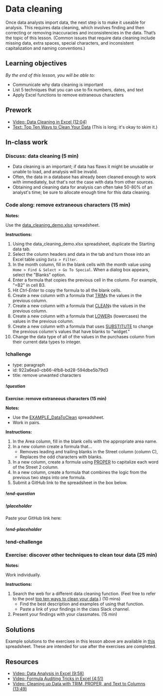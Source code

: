 # Data cleaning

Once data analysts import data, the next step is to make it useable for analysis. This requires data cleaning, which involves finding and then correcting or removing inaccuracies and inconsistencies in the data. That’s the topic of this lesson. (Common issues that require data cleaning include missing data, extra spaces, special characters, and inconsistent capitalization and naming conventions.)

## Learning objectives
*By the end of this lesson, you will be able to:*
* Communicate why data cleaning is important
* List 5 techniques that you can use to fix numbers, dates, and text 
* Apply Excel functions to remove extraneous characters

## Prework
* [Video: Data Cleaning in Excel (12:04)](https://www.youtube.com/watch?v=WRk9t5yo5Zs)
* [Text: Top Ten Ways to Clean Your Data](https://support.office.com/en-us/article/top-ten-ways-to-clean-your-data-2844b620-677c-47a7-ac3e-c2e157d1db19) (This is long; it's okay to skim it.)

## In-class work

### Discuss: data cleaning (5 min)

* Data cleaning is an important; if data has flaws it might be unusable or unable to load, and analysis will be invalid.
* Often, the data in a database has already been cleaned enough to work with immediately, but that's not the case with data from other sources.
* Obtaining and cleaning data for analysis can often take 50-80% of an analyst's time; be sure to allocate enough time for this data cleaning.

### Code along: remove extraneous characters (15 min)

**Notes:**

Use the [data_cleaning_demo.xlsx](https://drive.google.com/uc?export=download&id=10PFvbBtuSEVSmt0RmyfuzMbAERBkVY42) spreadsheet.

**Instructions:**

1. Using the data_cleaning_demo.xlsx spreadsheet, duplicate the Starting data tab.
2. Select the column headers and data in the tab and turn those into an Excel table using `Data > Filter`.
3. In the month column, fill in the blank cells with the month value using `Home > Find & Select > Go To Special`. When a dialog box appears, select the "Blanks" option.
4. Enter a formula that copies the previous cell in the column. For example, "=B2" in cell B3.
5. Hit *Ctrl-Enter* to copy the formula to all the blank cells.
6. Create a new column with a formula that [TRIM](https://support.office.com/en-us/article/trim-function-410388fa-c5df-49c6-b16c-9e5630b479f9)s the values in the previous column.
7. Create a new column with a formula that [CLEAN](https://support.office.com/en-us/article/clean-function-26f3d7c5-475f-4a9c-90e5-4b8ba987ba41)s the values in the previous column.
8. Create a new column with a formula that [LOWER](https://support.office.com/en-us/article/lower-function-3f21df02-a80c-44b2-afaf-81358f9fdeb4)s (lowercases) the values in the previous column.
9. Create a new column with a formula that uses [SUBSTITUTE](https://support.office.com/en-us/article/substitute-function-6434944e-a904-4336-a9b0-1e58df3bc332) to change the previous column's values that have blanks to "widget."
10. Change the data type of all of the values in the purchases column from their current data types to integer.

### !challenge

* type: paragraph
* id: 922a6ea0-cb66-4fb8-bd28-594dbe5b79d3
* title: remove unwanted characters

##### !question
**Exercise: remove extraneous characters (15 min)**

**Notes:**

* Use the [EXAMPLE_DataToClean](https://drive.google.com/uc?export=download&id=12TsaeEyFddHlRJyPtDcwzwBdcD3wejT0) spreadsheet.
* Work in pairs.

**Instructions:**

1. In the Area column, fill in the blank cells with the appropriate area name.
2. In a new column create a formula that...
    *  Removes leading and trailing blanks in the Street column (column C),
    *  Replaces the odd characters with blanks.
3. In a new column, create a formula using [PROPER](https://support.office.com/en-us/article/proper-function-52a5a283-e8b2-49be-8506-b2887b889f94?ui=en-US&rs=en-US&ad=US) to capitalize each word of the Street 2 column.
4. In a new column, create a formula that combines the logic from the previous two steps into one formula.
5. Submit a GitHub link to the spreadsheet in the box below.

##### !end-question

##### !placeholder

Paste your GitHub link here:

##### !end-placeholder

### !end-challenge

### Exercise: discover other techniques to clean tour data (25 min)

**Notes:**

Work individually.

**Instructions:**

1. Search the web for a different data cleaning function. (Feel free to refer to the post [top ten ways to clean your data](https://support.office.com/en-us/article/top-ten-ways-to-clean-your-data-2844b620-677c-47a7-ac3e-c2e157d1db19).) (10 mins) 
    * Find the best description and examples of using that function.
    * Paste a link of your findings in the class Slack channel.
2. Present your findings with your classmates. (15 min)

## Solutions
Example solutions to the exercises in this lesson above are available in [this](https://drive.google.com/uc?export=download&id=12TsaeEyFddHlRJyPtDcwzwBdcD3wejT0) spreadsheet. These are intended for use after the exercises are completed.

## Resources
* [Video: Data Analysis in Excel (9:58)](https://www.youtube.com/watch?v=YqS0x0yshlo&feature=youtu.be)
* [Video: Formula Auditing Tricks in Excel (4:51)](https://www.youtube.com/watch?v=dCK_LG3Nk6Q&list=PLnVcHd3TXd2qNpfJyfQkwHO70gaZZ79L8&index=3_)
* [Video: Cleaning up Data with TRIM, PROPER, and Text to Columns (13:49)](https://www.youtube.com/watch?v=x78JR7XHTro)
